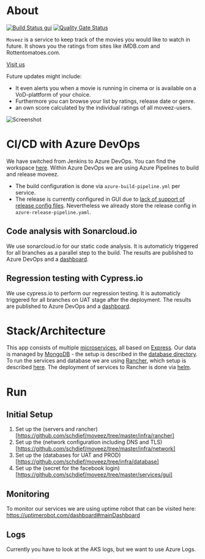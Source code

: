 # About
[![Build Status gui](https://dev.azure.com/Schdieflaw0018/moveez/_apis/build/status/gui?branchName=master)](https://dev.azure.com/Schdieflaw0018/moveez/_build/latest?definitionId=2&branchName=master)
[![Quality Gate Status](https://sonarcloud.io/api/project_badges/measure?project=schdief%3Amoveez-gui&metric=alert_status)](https://sonarcloud.io/dashboard?id=schdief%3Amoveez-gui)

`Moveez` is a service to keep track of the movies you would like to watch in future. It shows you the ratings from sites like iMDB.com and Rottentomatoes.com.

[Visit us](https://www.moveez.de)

Future updates might include:
- It even alerts you when a movie is running in cinema or is available on a VoD-plattform of your choice.
- Furthermore you can browse your list by ratings, release date or genre.
- an own score calculated by the individual ratings of all moveez-users.

![Screenshot](https://github.com/schdief/moveez/blob/master/screenshot.jpg)

# CI/CD with Azure DevOps
We have switched from Jenkins to Azure DevOps. You can find the workspace [here](https://dev.azure.com/Schdieflaw0018/moveez/).
Within Azure DevOps we are using Azure Pipelines to build and release moveez.
* The build configuration is done via `azure-build-pipeline.yml` per service.
* The release is currently configured in GUI due to [lack of support of release config files](https://dev.azure.com/mseng/AzureDevOpsRoadmap/_workitems/edit/1364226/). Nevertheless we already store the release config in `azure-release-pipeline.yaml`.

## Code analysis with Sonarcloud.io
We use sonarcloud.io for our static code analysis. It is automaticly triggered for all branches as a parallel step to the build. The results are published to Azure DevOps and a [dashboard](https://sonarcloud.io/organizations/schdief-github/projects).

## Regression testing with Cypress.io
We use cypress.io to perform our regression testing. It is automaticly triggered for all branches on UAT stage after the deployment. The results are published to Azure DevOps and a [dashboard](https://dashboard.cypress.io/#/projects/dhwwh4/runs).

# Stack/Architecture
This app consists of multiple [microservices](https://github.com/schdief/moveez/tree/master/services), all based on [Express](https://expressjs.com/). Our data is managed by [MongoDB](https://www.mongodb.com) - the setup is described in the [database directory](https://github.com/schdief/moveez/tree/master/infra/database). To run the services and database we are using [Rancher](https://rancher.com), which setup is described [here](https://github.com/schdief/moveez/tree/master/infra/rancher). The deployment of services to Rancher is done via [helm](https://helm.sh). 

# Run
## Initial Setup
1. Set up the (servers and rancher)[https://github.com/schdief/moveez/tree/master/infra/rancher]
2. Set up the (network configuration including DNS and TLS)[https://github.com/schdief/moveez/tree/master/infra/network]
3. Set up the (databases for UAT and PROD)[https://github.com/schdief/moveez/tree/infra/database]
4. Set up the (secret for the facebook login)[https://github.com/schdief/moveez/tree/master/services/gui]

## Monitoring
To monitor our services we are using uptime robot that can be visited here:
https://uptimerobot.com/dashboard#mainDashboard

## Logs
Currently you have to look at the AKS logs, but we want to use Azure Logs.